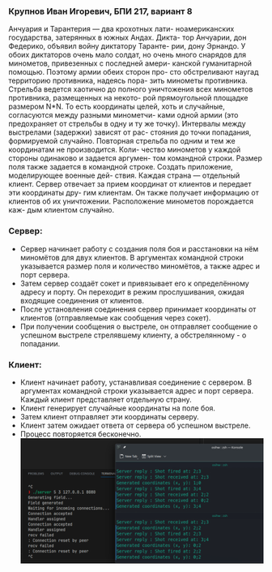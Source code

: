 ### Крупнов Иван Игоревич, БПИ 217, вариант 8

Анчуария и Тарантерия — два крохотных лати-
ноамериканских государства, затерянных в южных Андах. Дикта-
тор Анчуарии, дон Федерико, объявил войну диктатору Таранте-
рии, дону Эрнандо. У обоих диктаторов очень мало солдат, но очень
много снарядов для минометов, привезенных с последней амери-
канской гуманитарной помощью. Поэтому армии обеих сторон про-
сто обстреливают наугад территорию противника, надеясь пора-
зить минометы противника. Стрельба ведется хаотично до полного
уничтожения всех минометов противника, размещенных на некото-
рой прямоугольной площадке размером N*N. То есть координаты
целей, хоть и случайные, согласуются между разными минометчи-
ками одной армии (это предохраняет от стрельбы в одну и ту же
точку). Интервалы между выстрелами (задержки) зависят от рас-
стояния до точки попадания, формируемой случайно. Повторная
стрельба по одним и тем же координатам не производится. Коли-
чество минометов у каждой стороны одинаково и задается аргумен-
том командной строки. Размер поля также задается в командной
строке. Создать приложение, моделирующее военные дей-
ствия. Каждая страна — отдельный клиент. Сервер отвечает
за прием координат от клиентов и передает эти координаты дру-
гим клиентам. Он также получает информацию от клиентов об
их уничтожении. Расположение минометов порождается каж-
дым клиентом случайно.

### Сервер:

* Сервер начинает работу с создания поля боя и расстановки на нём миномётов для двух клиентов. В аргументах командной строки указывается размер поля и количество миномётов, а также адрес и порт сервера.
* Затем сервер создаёт сокет и привязывает его к определённому адресу и порту. Он переходит в режим прослушивания, ожидая входящие соединения от клиентов.
* После установления соединения сервер принимает координаты от клиентов (отправляемые как сообщения через сокет).
* При получении сообщения о выстреле, он отправляет сообщение о успешном выстреле стрелявшему клиенту, а обстрелянному - о попадании.


### Клиент:

* Клиент начинает работу, устанавливая соединение с сервером. В аргументах командной строки указывается адрес и порт сервера. Каждый клиент представляет отдельную страну.
* Клиент генерирует случайные координаты на поле боя.
* Затем клиент отправляет эти координаты серверу.
* Клиент затем ожидает ответа от сервера об успешном выстреле.
* Процесс повторяется бесконечно.
![Отчет](report.png "Отчет")